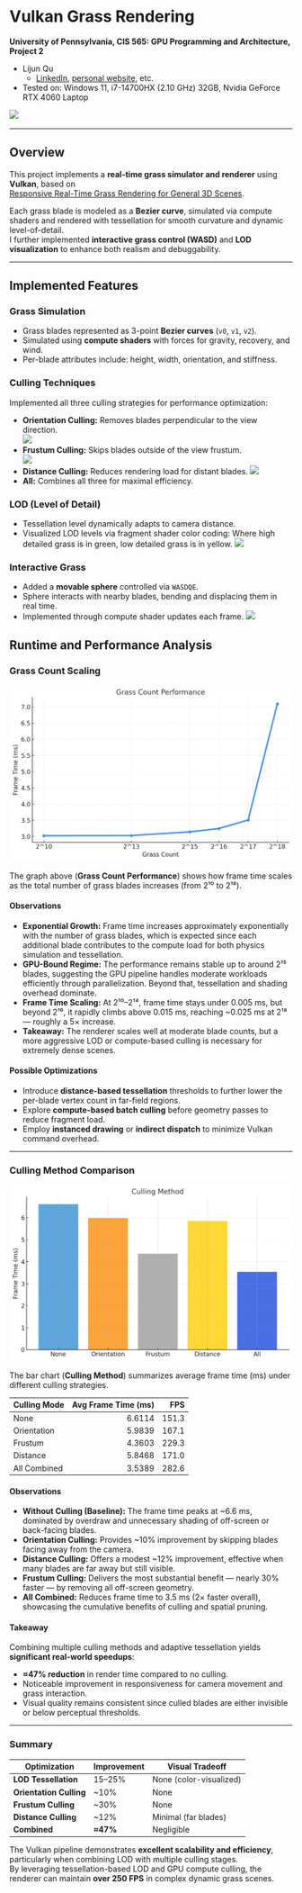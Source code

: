 Vulkan Grass Rendering
======================

**University of Pennsylvania, CIS 565: GPU Programming and Architecture, Project 2**

* Lijun Qu
  * [LinkedIn](https://www.linkedin.com/in/lijun-qu-398375251/), [personal website](www.lijunqu.com), etc.
* Tested on: Windows 11, i7-14700HX (2.10 GHz) 32GB, Nvidia GeForce RTX 4060 Laptop

![](img/Result.gif)

---

## Overview
This project implements a **real-time grass simulator and renderer** using **Vulkan**, based on  
[Responsive Real-Time Grass Rendering for General 3D Scenes](https://www.cg.tuwien.ac.at/research/publications/2017/JAHRMANN-2017-RRTG/JAHRMANN-2017-RRTG-draft.pdf).

Each grass blade is modeled as a **Bezier curve**, simulated via compute shaders and rendered with tessellation for smooth curvature and dynamic level-of-detail.  
I further implemented **interactive grass control (WASD)** and **LOD visualization** to enhance both realism and debuggability.

---

## Implemented Features

### Grass Simulation
- Grass blades represented as 3-point **Bezier curves** (`v0`, `v1`, `v2`).
- Simulated using **compute shaders** with forces for gravity, recovery, and wind.
- Per-blade attributes include: height, width, orientation, and stiffness.

### Culling Techniques
Implemented all three culling strategies for performance optimization:
- **Orientation Culling:** Removes blades perpendicular to the view direction.  
![](img/OrientationCulling.gif)
- **Frustum Culling:** Skips blades outside of the view frustum.  
![](img/FrustunCulling.gif)
- **Distance Culling:** Reduces rendering load for distant blades. 
![](img/DistanceCulling.gif) 
- **All:** Combines all three for maximal efficiency.

### LOD (Level of Detail)
- Tessellation level dynamically adapts to camera distance.
- Visualized LOD levels via fragment shader color coding:
    Where high detailed grass is in green, low detailed grass is in yellow.
![](img/ColorfulGrass.gif)

### Interactive Grass
- Added a **movable sphere** controlled via `WASDQE`.
- Sphere interacts with nearby blades, bending and displacing them in real time.
- Implemented through compute shader updates each frame.
![](img/InteractiveGrass.gif)


## Runtime and Performance Analysis

### Grass Count Scaling
![](img/output.png)

The graph above (**Grass Count Performance**) shows how frame time scales as the total number of grass blades increases (from 2¹⁰ to 2¹⁸).

#### Observations
- **Exponential Growth:** Frame time increases approximately exponentially with the number of grass blades, which is expected since each additional blade contributes to the compute load for both physics simulation and tessellation.
- **GPU-Bound Regime:** The performance remains stable up to around 2¹⁵ blades, suggesting the GPU pipeline handles moderate workloads efficiently through parallelization. Beyond that, tessellation and shading overhead dominate.
- **Frame Time Scaling:** At 2¹⁰–2¹⁴, frame time stays under 0.005 ms, but beyond 2¹⁶, it rapidly climbs above 0.015 ms, reaching ~0.025 ms at 2¹⁸ — roughly a 5× increase.
- **Takeaway:** The renderer scales well at moderate blade counts, but a more aggressive LOD or compute-based culling is necessary for extremely dense scenes.

#### Possible Optimizations
- Introduce **distance-based tessellation** thresholds to further lower the per-blade vertex count in far-field regions.
- Explore **compute-based batch culling** before geometry passes to reduce fragment load.
- Employ **instanced drawing** or **indirect dispatch** to minimize Vulkan command overhead.

---

### Culling Method Comparison

![](img/Culling.png)

The bar chart (**Culling Method**) summarizes average frame time (ms) under different culling strategies.

| Culling Mode | Avg Frame Time (ms) | FPS  |
|---------------|--------------------:|-----:|
| None          | 6.6114              | 151.3 |
| Orientation   | 5.9839              | 167.1 |
| Frustum       | 4.3603              | 229.3 |
| Distance      | 5.8468              | 171.0 |
| All Combined  | 3.5389              | 282.6 |

#### Observations
- **Without Culling (Baseline):** The frame time peaks at ~6.6 ms, dominated by overdraw and unnecessary shading of off-screen or back-facing blades.
- **Orientation Culling:** Provides ~10% improvement by skipping blades facing away from the camera.
- **Distance Culling:** Offers a modest ~12% improvement, effective when many blades are far away but still visible.
- **Frustum Culling:** Delivers the most substantial benefit — nearly 30% faster — by removing all off-screen geometry.
- **All Combined:** Reduces frame time to 3.5 ms (2× faster overall), showcasing the cumulative benefits of culling and spatial pruning.

#### Takeaway
Combining multiple culling methods and adaptive tessellation yields **significant real-world speedups**:
- **≈47% reduction** in render time compared to no culling.
- Noticeable improvement in responsiveness for camera movement and grass interaction.
- Visual quality remains consistent since culled blades are either invisible or below perceptual thresholds.

---

### Summary

| Optimization | Improvement | Visual Tradeoff |
|---------------|-------------|------------------|
| **LOD Tessellation** | 15–25% | None (color-visualized) |
| **Orientation Culling** | ~10% | None |
| **Frustum Culling** | ~30% | None |
| **Distance Culling** | ~12% | Minimal (far blades) |
| **Combined** | **≈47%** | Negligible |

The Vulkan pipeline demonstrates **excellent scalability and efficiency**, particularly when combining LOD with multiple culling stages.  
By leveraging tessellation-based LOD and GPU compute culling, the renderer can maintain **over 250 FPS** in complex dynamic grass scenes.
